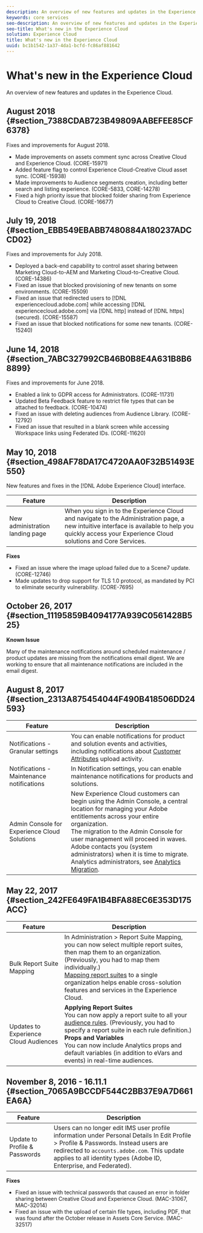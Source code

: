 ```yaml
---
description: An overview of new features and updates in the Experience Cloud.
keywords: core services
seo-description: An overview of new features and updates in the Experience Cloud.
seo-title: What's new in the Experience Cloud
solution: Experience Cloud
title: What's new in the Experience Cloud 
uuid: bc1b1542-1a37-4da1-bcfd-fc86af881642
---
```


# What's new in the Experience Cloud

An overview of new features and updates in the Experience Cloud.

## August 2018 {#section_7388CDAB723B49809AABEFEE85CF6378}

Fixes and improvements for August  2018. 

* Made improvements on assets comment sync across Creative Cloud and Experience Cloud. (CORE-15971)
* Added feature flag to control Experience Cloud-Creative Cloud asset sync. (CORE-15938)
* Made improvements to Audience segments creation, including better search and listing experience. (CORE-5833, CORE-14278)
* Fixed a high priority issue that blocked folder sharing from Experience Cloud to Creative Cloud. (CORE-16677)

## July 19, 2018 {#section_EBB549EBABB7480884A180237ADCCD02}

Fixes and improvements for July  2018. 

* Deployed a back-end capability to control asset sharing between Marketing Cloud-to-AEM and Marketing Cloud-to-Creative Cloud. (CORE-14386)
* Fixed an issue that blocked provisioning of new tenants on some environments. (CORE-15509)
* Fixed an issue that redirected users to [!DNL experiencecloud.adobe.com] while accessing [!DNL experiencecloud.adobe.com] via [!DNL http] instead of [!DNL https] (secured). (CORE-15587)
* Fixed an issue that blocked notifications for some new tenants. (CORE-15240)

## June 14, 2018 {#section_7ABC327992CB46B0B8E4A631B8B68899}

Fixes and improvements for June 2018. 

* Enabled a link to GDPR access for Administrators. (CORE-11731)
* Updated Beta Feedback feature to restrict file types that can be attached to feedback. (CORE-10474)
* Fixed an issue with deleting audiences from Audience Library. (CORE-12792)
* Fixed an issue that resulted in a blank screen while accessing Workspace links using Federated IDs. (CORE-11620)

## May 10, 2018 {#section_498AF78DA17C4720AA0F32B51493E550}

New features and fixes in the [!DNL Adobe Experience Cloud] interface. 

| Feature | Description |
|--- |--- |
|New administration landing page|When you sign in to the Experience Cloud and navigate to the Administration page, a new intuitive interface is available to help you quickly access your Experience Cloud solutions and Core Services.|

**Fixes** 

* Fixed an issue where the image upload failed due to a Scene7 update. (CORE-12746)
* Made updates to drop support for TLS 1.0 protocol, as mandated by PCI to eliminate security vulnerability. (CORE-7695)

## October 26, 2017 {#section_11195859B4094177A939C0561428B525}

**Known Issue** 

Many of the maintenance notifications around scheduled maintenance / product updates are missing from the notifications email digest. We are working to ensure that all maintenance notifications are included in the email digest. 

## August 8, 2017 {#section_2313A875454044F490B418506DD24593}

| Feature | Description |
|--- |--- |
|Notifications - Granular settings|You can enable notifications for product and solution events and activities, including notifications about [Customer Attributes](attributes.md) upload activity.|
|Notifications - Maintenance notifications|In Notification settings, you can enable maintenance notifications for products and solutions.|
|Admin Console for Experience Cloud Solutions|New Experience Cloud customers can begin using the Admin Console, a central location for managing your Adobe entitlements across your entire organization.<br>The migration to the Admin Console for user management will proceed in waves. Adobe contacts you (system administrators) when it is time to migrate.<br>Analytics administrators, see  [Analytics Migration](https://experienceleague.adobe.com/docs/analytics/admin/user-product-management/user-management/migrate-users/c-migration-tool.html?lang=en).|

## May 22, 2017 {#section_242FE649FA1B4BFA88EC6E353D175ACC}

| Feature | Description |
|--- |--- |
|Bulk Report Suite Mapping|In Administration > Report Suite Mapping, you can now select multiple report suites, then map them to an organization. (Previously, you had to map them individually.)  <br>[Mapping report suites](core-services.md) to a single organization helps enable cross-solution features and services in the Experience Cloud.|
|Updates to Experience Cloud Audiences|**Applying Report Suites**<br>You can now apply a report suite to all your [audience rules](t-audience-create.md). (Previously, you had to specify a report suite in each rule definition.) <br>**Props and Variables**<br>You can now include Analytics props and default variables (in addition to eVars and events) in real-time audiences.|

## November 8, 2016 - 16.11.1 {#section_7065A9BCCDF544C2BB37E9A7D661EA6A}

| Feature | Description |
|--- |--- |
|Update to Profile & Passwords|Users can no longer edit IMS user profile information under  Personal Details In  Edit Profile >  Profile & Passwords. Instead users are redirected to `accounts.adobe.com`. This update applies to all identity types (Adobe ID, Enterprise, and Federated).|

**Fixes** 

* Fixed an issue with technical passwords that caused an error in folder sharing between Creative Cloud and Experience Cloud. (MAC-31067, MAC-32014)
* Fixed an issue with the upload of certain file types, including PDF, that was found after the October release in Assets Core Service. (MAC-32517)
